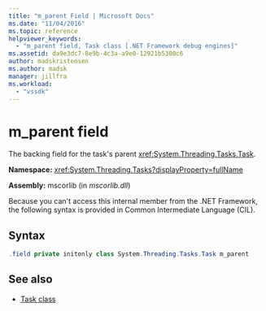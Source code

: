```yaml
---
title: "m_parent Field | Microsoft Docs"
ms.date: "11/04/2016"
ms.topic: reference
helpviewer_keywords:
  - "m_parent field, Task class [.NET Framework debug engines]"
ms.assetid: da9e3dc7-8e9b-4c3a-a9e0-12921b5300c6
author: madskristensen
ms.author: madsk
manager: jillfra
ms.workload:
  - "vssdk"
---
```

# m_parent field

The backing field for the task's parent <xref:System.Threading.Tasks.Task>.

**Namespace:** <xref:System.Threading.Tasks?displayProperty=fullName>

**Assembly:** mscorlib (in *mscorlib.dll*)

Because you can't access this internal member from the .NET Framework, the following syntax is provided in Common Intermediate Language (CIL).

## Syntax

```csharp
.field private initonly class System.Threading.Tasks.Task m_parent
```

## See also

- [Task class](../../extensibility/debugger/task-class-internal-members.md)